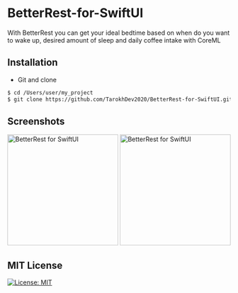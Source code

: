 # BetterRest-for-SwiftUI
With BetterRest you can get your ideal bedtime based on when do you want to wake up, desired amount of sleep and daily coffee intake with CoreML 


## Installation ##
* Git and clone <br/>
```bash
$ cd /Users/user/my_project
$ git clone https://github.com/TarokhDev2020/BetterRest-for-SwiftUI.git
```

## Screenshots ##
<img src="https://user-images.githubusercontent.com/72879576/96424953-529d2200-1208-11eb-8f2c-2c16b140c938.png" alt="BetterRest for SwiftUI" width="250"/>
<img src="https://user-images.githubusercontent.com/72879576/96424959-54ff7c00-1208-11eb-9a1f-a7f54ab096b9.png" alt="BetterRest for SwiftUI" width="250"/>

## MIT License ##
[![License: MIT](https://img.shields.io/badge/License-MIT-yellow.svg)](https://opensource.org/licenses/MIT)
